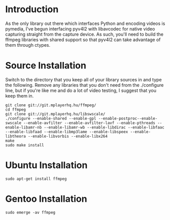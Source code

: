 # Introduction #

As the only library out there which interfaces Python and encoding videos is pymedia, I've begun interfacing pyv4l2 with libavcodec for native video capturing straight from the capture device. As such, you'll need to build the ffmpeg libraries with shared support so that pyv4l2 can take advantage of them through ctypes.

# Source Installation #

Switch to the directory that you keep all of your library sources in and type the following. Remove any libraries that you don't need from the ./configure line, but if you're like me and do a lot of video testing, I suggest that you keep them in.

```
git clone git://git.mplayerhq.hu/ffmpeg/
cd ffmpeg
git clone git://git.mplayerhq.hu/libswscale/
./configure --enable-shared --enable-gpl --enable-postproc--enable-swscale --enable-avfilter --enable-avfilter-lavf --enable-pthreads --enable-libamr-nb --enable-libamr-wb --enable-libdirac --enable-libfaac --enable-libfaad --enable-libmp3lame --enable-libspeex --enable-libtheora --enable-libvorbis --enable-libx264
make
sudo make install
```

# Ubuntu Installation #

```
sudo apt-get install ffmpeg
```

# Gentoo Installation #

```
sudo emerge -av ffmpeg
```